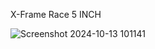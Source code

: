 X-Frame Race 5 INCH

![Screenshot 2024-10-13 101141](https://github.com/user-attachments/assets/2c868b2e-420e-4371-863b-7c7f8c676de1)
